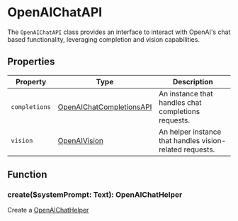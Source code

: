 # OpenAIChatAPI

The `OpenAIChatAPI` class provides an interface to interact with OpenAI's chat based functionality, leveraging completion and vision capabilities.

## Properties

| Property      | Type                               | Description                                             |
|---------------|------------------------------------|--------------------------------------------------------|
| `completions`   | [OpenAIChatCompletionsAPI](OpenAIChatCompletions)    | An instance that handles chat completions requests.    |
| `vision`        | [OpenAIVision](OpenAIVision)             | An helper instance that handles vision-related requests.       |

## Function

### create($systemPrompt: Text): OpenAIChatHelper

Create a [OpenAIChatHelper](OpenAIChatHelper)
